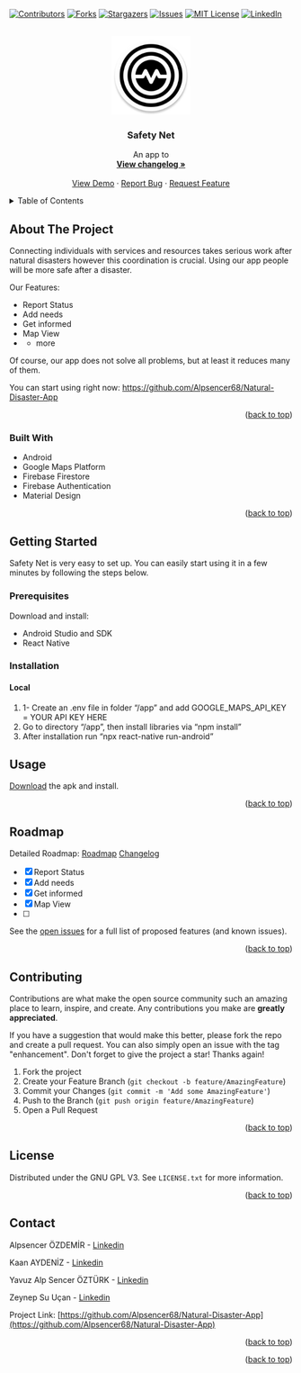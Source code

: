<a name="readme-top"></a>

<!-- PROJECT SHIELDS -->

[![Contributors][contributors-shield]][contributors-url]
[![Forks][forks-shield]][forks-url]
[![Stargazers][stars-shield]][stars-url]
[![Issues][issues-shield]][issues-url]
[![MIT License][license-shield]][license-url]
[![LinkedIn][linkedin-shield]][linkedin-url]



<!-- PROJECT LOGO -->
<br />
<div align="center">
  <a href="https://github.com/Alpsencer68/Natural-Disaster">
    <img src="https://github.com/Alpsencer68/Natural-Disaster-App/blob/map-styling-yavuz/app/android/app/src/main/res/mipmap-xxxhdpi/ic_launcher.png" alt="Logo" width="140" height="140">
  </a>

  <h3 align="center">Safety Net</h3>

  <p align="center">
    An app to 
    <br />
    <a href="https://github.com/Alpsencer68/Natural-Disaster-App"><strong>View changelog »</strong></a>
    <br />
    <br />
    <a href="https://github.com/Alpsencer68/Natural-Disaster-App">View Demo</a>
    ·
    <a href="https://github.com/Alpsencer68/Natural-Disaster-App/issues">Report Bug</a>
    ·
    <a href="https://github.com/Alpsencer68/Natural-Disaster-App/issues">Request Feature</a>
  </p>
</div>



<!-- TABLE OF CONTENTS -->
<details>
  <summary>Table of Contents</summary>
  <ol>
    <li>
      <a href="#about-the-project">About The Project</a>
      <ul>
        <li><a href="#built-with">Built With</a></li>
      </ul>
    </li>
    <li>
      <a href="#getting-started">Getting Started</a>
      <ul>
        <li><a href="#prerequisites">Prerequisites</a></li>
        <li><a href="#installation">Installation</a></li>
      </ul>
    </li>
    <li><a href="#usage">Usage</a></li>
    <li><a href="#roadmap">Roadmap</a></li>
    <li><a href="#contributing">Contributing</a></li>
    <li><a href="#license">License</a></li>
    <li><a href="#contact">Contact</a></li>
    <li><a href="#acknowledgments">Acknowledgments</a></li>
  </ol>
</details>



<!-- ABOUT THE PROJECT -->
## About The Project
<!-- [![Product Name Screen Shot][product-screenshot]](https://example.com) -->

Connecting individuals with services and resources takes serious work after natural disasters however this coordination is crucial. Using our app people will be more safe after a disaster.

Our Features:
* Report Status
* Add needs
* Get informed
* Map View
* + more

Of course, our app does not solve all problems, but at least it reduces many of them.

You can start using right now: https://github.com/Alpsencer68/Natural-Disaster-App

<p align="right">(<a href="#readme-top">back to top</a>)</p>



### Built With

* Android
* Google Maps Platform
* Firebase Firestore
* Firebase Authentication
* Material Design

<p align="right">(<a href="#readme-top">back to top</a>)</p>

<!-- GETTING STARTED -->
## Getting Started
Safety Net is very easy to set up. You can easily start using it in a few minutes by following the steps below.

### Prerequisites

Download and install:
- Android Studio and SDK
- React Native

### Installation

#### Local

1. 1-	Create an .env file in folder “/app” and add GOOGLE_MAPS_API_KEY = YOUR API KEY HERE
2.	Go to directory “/app”, then install libraries via “npm install”
3.	After installation run “npx react-native run-android”


<!-- USAGE EXAMPLES -->

## Usage
[Download](https://github.com/Alpsencer68/Natural-Disaster-App) the apk and install.

<p align="right">(<a href="#readme-top">back to top</a>)</p>



<!-- ROADMAP -->
## Roadmap
Detailed Roadmap: [Roadmap](https://github.com/Alpsencer68/Natural-Disaster-App)
[Changelog](https://github.com/Alpsencer68/Natural-Disaster-App)

- [x] Report Status
- [x] Add needs
- [x] Get informed
- [x] Map View
- [ ] 
See the [open issues](https://github.com/Alpsencer68/Natural-Disaster-App/issues) for a full list of proposed features (and known issues).

<p align="right">(<a href="#readme-top">back to top</a>)</p>



<!-- CONTRIBUTING -->
## Contributing

Contributions are what make the open source community such an amazing place to learn, inspire, and create. Any contributions you make are **greatly appreciated**.

If you have a suggestion that would make this better, please fork the repo and create a pull request. You can also simply open an issue with the tag "enhancement".
Don't forget to give the project a star! Thanks again!

1. Fork the project
2. Create your Feature Branch (`git checkout -b feature/AmazingFeature`)
3. Commit your Changes (`git commit -m 'Add some AmazingFeature'`)
4. Push to the Branch (`git push origin feature/AmazingFeature`)
5. Open a Pull Request

<p align="right">(<a href="#readme-top">back to top</a>)</p>



<!-- LICENSE -->
## License

Distributed under the GNU GPL V3. See `LICENSE.txt` for more information.

<p align="right">(<a href="#readme-top">back to top</a>)</p>


<!-- CONTACT -->
## Contact

Alpsencer ÖZDEMİR - [Linkedin](https://github.com/Alpsencer68/Natural-Disaster-App)

Kaan AYDENİZ - [Linkedin](https://github.com/Alpsencer68/Natural-Disaster-App)

Yavuz Alp Sencer ÖZTÜRK - [Linkedin](https://github.com/Alpsencer68/Natural-Disaster-App)

Zeynep Su Uçan - [Linkedin](https://github.com/Alpsencer68/Natural-Disaster-App)

Project Link: [https://github.com/Alpsencer68/Natural-Disaster-App](https://github.com/Alpsencer68/Natural-Disaster-App)

<p align="right">(<a href="#readme-top">back to top</a>)</p>

<p align="right">(<a href="#readme-top">back to top</a>)</p>



<!-- MARKDOWN LINKS & IMAGES -->
<!-- https://www.markdownguide.org/basic-syntax/#reference-style-links -->
[contributors-shield]: https://img.shields.io/github/contributors/Alpsencer68/Natural-Disaster-App.svg?style=for-the-badge
[contributors-url]: https://github.com/Alpsencer68/Natural-Disaster-App/graphs/contributors
[forks-shield]: https://img.shields.io/github/forks/Alpsencer68/Natural-Disaster-App.svg?style=for-the-badge
[forks-url]: https://github.com/Alpsencer68/Natural-Disaster-App/network/members
[stars-shield]: https://img.shields.io/github/stars/Alpsencer68/Natural-Disaster-App.svg?style=for-the-badge
[stars-url]: https://github.com/Alpsencer68/Natural-Disaster-App/stargazers
[issues-shield]: https://img.shields.io/github/issues/Alpsencer68/Natural-Disaster-App.svg?style=for-the-badge
[issues-url]: https://github.com/Alpsencer68/Natural-Disaster-App/issues
[license-shield]: https://img.shields.io/github/license/Alpsencer68/Natural-Disaster-App.svg?style=for-the-badge
[license-url]: https://github.com/Alpsencer68/Natural-Disaster-App/blob/master/LICENSE.txt
[linkedin-shield]: https://img.shields.io/badge/-LinkedIn-black.svg?style=for-the-badge&logo=linkedin&colorB=555
[linkedin-url]: https://github.com/Alpsencer68/Natural-Disaster-App
[product-screenshot]: images/screenshot.png
